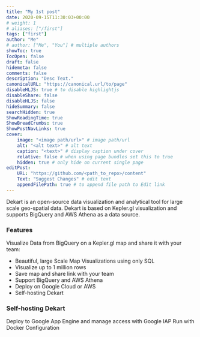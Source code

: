 ```yaml
---
title: "My 1st post"
date: 2020-09-15T11:30:03+00:00
# weight: 1
# aliases: ["/first"]
tags: ["first"]
author: "Me"
# author: ["Me", "You"] # multiple authors
showToc: true
TocOpen: false
draft: false
hidemeta: false
comments: false
description: "Desc Text."
canonicalURL: "https://canonical.url/to/page"
disableHLJS: true # to disable highlightjs
disableShare: false
disableHLJS: false
hideSummary: false
searchHidden: true
ShowReadingTime: true
ShowBreadCrumbs: true
ShowPostNavLinks: true
cover:
    image: "<image path/url>" # image path/url
    alt: "<alt text>" # alt text
    caption: "<text>" # display caption under cover
    relative: false # when using page bundles set this to true
    hidden: true # only hide on current single page
editPost:
    URL: "https://github.com/<path_to_repo>/content"
    Text: "Suggest Changes" # edit text
    appendFilePath: true # to append file path to Edit link
---
```



Dekart is an open-source data visualization and analytical tool for large scale geo-spatial data. Dekart is based on Kepler.gl visualization and supports BigQuery and AWS Athena as a data source.


### Features
Visualize Data from BigQuery on a Kepler.gl map and share it with your team:

- Beautiful, large Scale Map Visualizations using only SQL
- Visualize up to 1 million rows
- Save map and share link with your team
- Support BigQuery and AWS Athena
- Deploy on Google Cloud or AWS
- Self-hosting Dekart

### Self-hosting Dekart

Deploy to Google App Engine and manage access with Google IAP
Run with Docker 
Configuration
